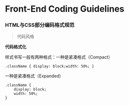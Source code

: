 # Front-End Coding Guidelines
 

### HTML与CSS部分编码格式规范


>代码风格

**代码格式化**

样式书写一般有两种格式：一种是紧凑格式（Compact）
```shell
.className { display: block;width: 50%; }
```
一种是紧凑格式（Expanded）
```shell
.className {
    display: block;
    width: 50%;
}
```